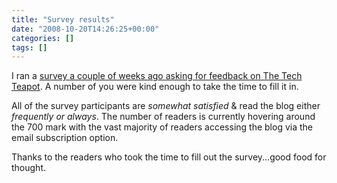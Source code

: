 ```yaml
---
title: "Survey results"
date: "2008-10-20T14:26:25+00:00"
categories: []
tags: []
---
```


I ran a <a href="http://techteapot.com/give-me-your-feedback/">survey a couple of weeks ago asking for feedback on The Tech Teapot</a>. A number of you were kind enough to take the time to fill it in.

All of the survey participants are <em>somewhat satisfied</em> &amp; read the blog either <em>frequently or always</em>. The number of readers is currently hovering around the 700 mark with the vast majority of readers accessing the blog via the email subscription option.

Thanks to the readers who took the time to fill out the survey...good food for thought.
